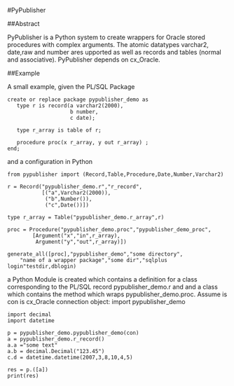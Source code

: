 #PyPublisher

##Abstract

PyPublisher is a Python system to create wrappers for Oracle stored procedures with complex arguments. 
The atomic datatypes varchar2, date,raw and number ares upported as well as records and tables (normal and associative). 
PyPublisher depends on cx_Oracle. 

##Example

A small example, given the PL/SQL Package

```
create or replace package pypublisher_demo as
   type r is record(a varchar2(2000),
                    b number,
                    c date);

   type r_array is table of r;

   procedure proc(x r_array, y out r_array) ;
end;
```

and a configuration in Python 
```
from pypublisher import (Record,Table,Procedure,Date,Number,Varchar2)

r = Record("pypublisher_demo.r","r_record",
           [("a",Varchar2(2000)),
            ("b",Number()),
            ("c",Date())])

type r_array = Table("pypublisher_demo.r_array",r)

proc = Procedure("pypublisher_demo.proc","pypublisher_demo_proc",
        [Argument("x","in",r_array),
         Argument("y","out",r_array)])

generate_all([proc],"pypublisher_demo","some directory",
    "name of a wrapper package","some dir","sqlplus login"testdir,dblogin)
```

a Python Module is created which contains a definition for a class corresponding 
to the PL/SQL record pypublisher_demo.r and and a class which contains the method 
which wraps pypublisher_demo.proc. Assume is con is cx_Oracle connection object: import pypublisher_demo

```
import decimal
import datetime

p = pypublisher_demo.pypublisher_demo(con)
a = pypublisher_demo.r_record()
a.a ="some text"
a.b = decimal.Decimal("123.45")
c.d = datetime.datetime(2007,3,8,10,4,5)

res = p.([a])
print(res)
```